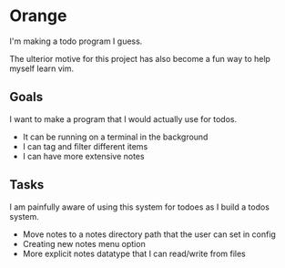 # Orange
I'm making a todo program I guess.

The ulterior motive for this project has also become a fun way to help myself
learn vim.

## Goals
I want to make a program that I would actually use for todos.
- It can be running on a terminal in the background
- I can tag and filter different items
- I can have more extensive notes

## Tasks
I am painfully aware of using this system for todoes as I build a todos system.
- Move notes to a notes directory path that the user can set in config
- Creating new notes menu option
- More explicit notes datatype that I can read/write from files
